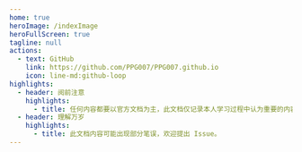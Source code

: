 ```yaml
---
home: true
heroImage: /indexImage
heroFullScreen: true
tagline: null
actions:
  - text: GitHub
    link: https://github.com/PPG007/PPG007.github.io
    icon: line-md:github-loop
highlights:
  - header: 阅前注意
    highlights:
      - title: 任何内容都要以官方文档为主，此文档仅记录本人学习过程中认为重要的内容。
  - header: 理解万岁
    highlights:
      - title: 此文档内容可能出现部分笔误，欢迎提出 Issue。
---
```

